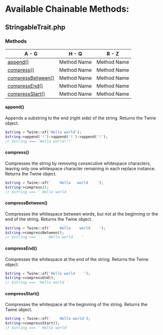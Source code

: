 # Available Chainable Methods:

## StringableTrait.php

### Methods

| A - G	                                  | H - Q 	       | R - Z 	       |
|-----------------------------------------|---------------|---------------|
| [append()](#append) 	                   | Method Name 	 | Method Name 	 |
| [compress()](#compress)                 | Method Name 	 | Method Name 	 |
| [compressBetween()](#compressBetween) 	 | Method Name 	 | Method Name 	 |
| [compressEnd()](#compressEnd) 	         | Method Name 	 | Method Name 	 |
| [compressStart()](#compressStart) 	     | Method Name 	 | Method Name 	 |

#### <a name="append">append()</a>

Appends a substring to the end (right side) of the string. Returns the Twine object.

```php
$string = Twine::of('Hello world');
$string->append('!')->append('!')->append('!');
// $string === 'Hello world!!!'
```

#### <a name="compress">compress()</a>

Compresses the string by removing consecutive whitespace characters, leaving only one whitespace character remaining in each replace instance. Returns the Twine object.

```php
$string = Twine::of('    Hello   world    ');
$string->compress();
// $string === ' Hello world '
```

#### <a name="compressBetween">compressBetween()</a>

Compresses the whitespace between words, but not at the beginning or the end of the string. Returns the Twine object.

```php
$string = Twine::of('    Hello    world    ');
$string->compressBetween();
// $string === '    Hello world    '
```

#### <a name="compressEnd">compressEnd()</a>

Compresses the whitespace at the end of the string. Returns the Twine object.

```php
$string = Twine::of('Hello world    ');
$string->compressEnd();
// $string === 'Hello world '
```

#### <a name="compressStart">compressStart()</a>

Compresses the whitespace at the beginning of the string. Returns the Twine object.

```php
$string = Twine::of('    Hello world');
$string->compressStart();
// $string === ' Hello world'
```


